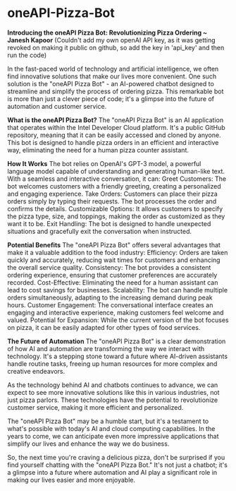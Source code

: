 # oneAPI-Pizza-Bot

**Introducing the oneAPI Pizza Bot: Revolutionizing Pizza Ordering  ~ Janesh Kapoor**
(Couldn't add my own openAI API key, as it was getting revoked on making it public on github, so add the key in 'api_key' and then run the code)

In the fast-paced world of technology and artificial intelligence, we often find innovative solutions that make our lives more convenient. One such solution is the "oneAPI Pizza Bot" - an AI-powered chatbot designed to streamline and simplify the process of ordering pizza. This remarkable bot is more than just a clever piece of code; it's a glimpse into the future of automation and customer service.

**What is the oneAPI Pizza Bot?**
The "oneAPI Pizza Bot" is an AI application that operates within the Intel Developer Cloud platform. It's a public GitHub repository, meaning that it can be easily accessed and cloned by anyone. This bot is designed to handle pizza orders in an efficient and interactive way, eliminating the need for a human pizza counter assistant.

**How It Works**
The bot relies on OpenAI's GPT-3 model, a powerful language model capable of understanding and generating human-like text. With a seamless and interactive conversation, it can:
Greet Customers: The bot welcomes customers with a friendly greeting, creating a personalized and engaging experience.
Take Orders: Customers can place their pizza orders simply by typing their requests. The bot processes the order and confirms the details.
Customizable Options: It allows customers to specify the pizza type, size, and toppings, making the order as customized as they want it to be.
Exit Handling: The bot is designed to handle unexpected situations and gracefully exit the conversation when instructed.

**Potential Benefits**
The "oneAPI Pizza Bot" offers several advantages that make it a valuable addition to the food industry:
Efficiency: Orders are taken quickly and accurately, reducing wait times for customers and enhancing the overall service quality.
Consistency: The bot provides a consistent ordering experience, ensuring that customer preferences are accurately recorded.
Cost-Effective: Eliminating the need for a human assistant can lead to cost savings for businesses.
Scalability: The bot can handle multiple orders simultaneously, adapting to the increasing demand during peak hours.
Customer Engagement: The conversational interface creates an engaging and interactive experience, making customers feel welcome and valued.
Potential for Expansion: While the current version of the bot focuses on pizza, it can be easily adapted for other types of food services.

**The Future of Automation**
The "oneAPI Pizza Bot" is a clear demonstration of how AI and automation are transforming the way we interact with technology. It's a stepping stone toward a future where AI-driven assistants handle routine tasks, freeing up human resources for more complex and creative endeavors.

As the technology behind AI and chatbots continues to advance, we can expect to see more innovative solutions like this in various industries, not just pizza parlors. These technologies have the potential to revolutionize customer service, making it more efficient and personalized.

The "oneAPI Pizza Bot" may be a humble start, but it's a testament to what's possible with today's AI and cloud computing capabilities. In the years to come, we can anticipate even more impressive applications that simplify our lives and enhance the way we do business.

So, the next time you're craving a delicious pizza, don't be surprised if you find yourself chatting with the "oneAPI Pizza Bot." It's not just a chatbot; it's a glimpse into a future where automation and AI play a significant role in making our lives easier and more enjoyable.

